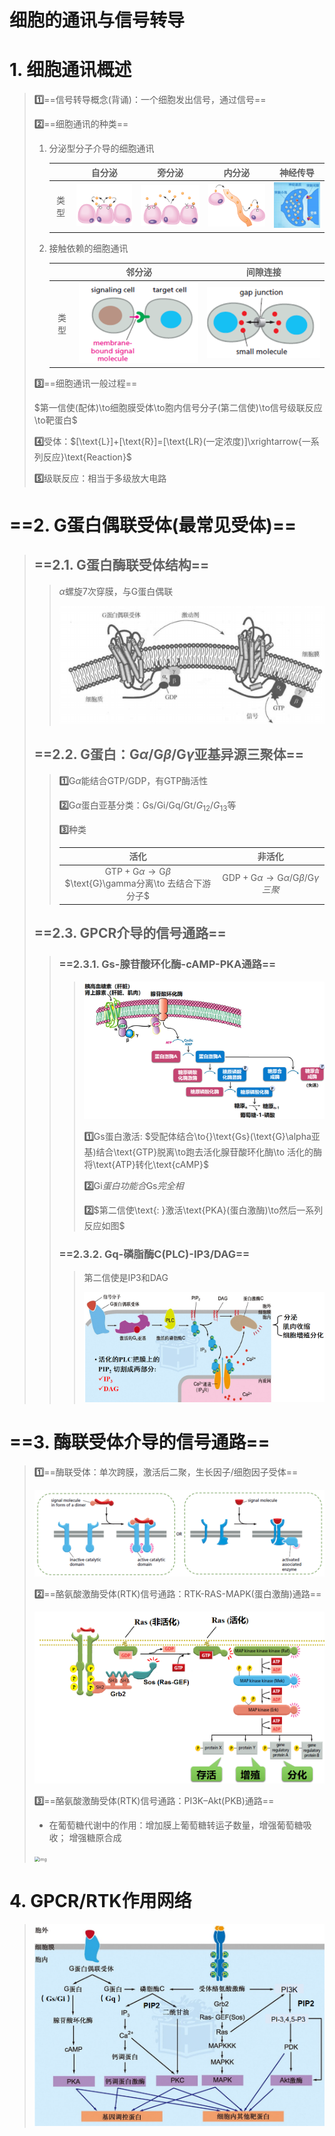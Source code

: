 # 细胞的通讯与信号转导

# 1. 细胞通讯概述

> **1️⃣**==信号转导概念(背诵)：一个细胞发出信号，通过信号==
>
> **2️⃣**==细胞通讯的种类==
>
> 1. 分泌型分子介导的细胞通讯
>
>    |      |                            自分泌                            |                            旁分泌                            |                            内分泌                            |                           神经传导                           |
>    | :--: | :----------------------------------------------------------: | :----------------------------------------------------------: | :----------------------------------------------------------: | :----------------------------------------------------------: |
>    | 类型 | <img src="https://raw.githubusercontent.com/DANNHIROAKI/New-Picture-Bed/main/img/image-20240509005611138.png" alt="image-20240509005611138" style="zoom:50%;" /> | <img src="https://raw.githubusercontent.com/DANNHIROAKI/New-Picture-Bed/main/img/image-20240509005618035.png" alt="image-20240509005618035" style="zoom:50%;" /> | <img src="https://raw.githubusercontent.com/DANNHIROAKI/New-Picture-Bed/main/img/image-20240509005628796.png" alt="image-20240509005628796" style="zoom:50%;" /> | <img src="https://raw.githubusercontent.com/DANNHIROAKI/New-Picture-Bed/main/img/image-20240509005635156.png" alt="image-20240509005635156" style="zoom:50%;" /> |
>
> 1. 接触依赖的细胞通讯
>
>    |      |                            邻分泌                            |                           间隙连接                           |
>    | :--: | :----------------------------------------------------------: | :----------------------------------------------------------: |
>    | 类型 | <img src="https://raw.githubusercontent.com/DANNHIROAKI/New-Picture-Bed/main/img/image-20240509005756426.png" alt="image-20240509005756426" style="zoom:67%;" /> | <img src="https://raw.githubusercontent.com/DANNHIROAKI/New-Picture-Bed/main/img/image-20240509005802803.png" alt="image-20240509005802803" style="zoom:67%;" /> |
>
>  **3️⃣**==细胞通讯一般过程==
> 
> $第一信使(配体)\to细胞膜受体\to胞内信号分子(第二信使)\to信号级联反应\to靶蛋白$
> 
> **4️⃣**受体：$[\text{L}]+[\text{R}]=[\text{LR}(一定浓度)]\xrightarrow{一系列反应}\text{Reaction}$​
>
> **5️⃣**级联反应：相当于多级放大电路

# ==2. $\text{G}$蛋白偶联受体(最常见受体)==

> ## ==2.1. $\text{G}$蛋白酶联受体结构==
>
> > $\alpha$螺旋$7$次穿膜，与$\text{G}$​蛋白偶联
> >
> > <img src="https://raw.githubusercontent.com/DANNHIROAKI/New-Picture-Bed/main/img/4579b98f-120f-4035-9ccc-cfbfdd96d6c0-19142746.jpg" alt="img" style="zoom:50%;" />  
>
> ## ==2.2. $\text{G}$蛋白：$\text{G}\alpha{}/\text{G}\beta{}/\text{G}\gamma$​亚基异源三聚体==
>
> > **1️⃣**$\text{G}\alpha$能结合$\text{GTP/GDP}$，有$\text{GTP}$​酶活性 
> >
> > **2️⃣**$\text{G}\alpha$蛋白亚基分类：$\text{Gs/Gi/Gq/Gt}/G_{12}/G_{13}$​等
> >
> > **3️⃣**种类
> >
> > |                             活化                             |                            非活化                            |
> > | :----------------------------------------------------------: | :----------------------------------------------------------: |
> > | $\text{GTP} + \text{G}\alpha \to \text{G}\beta$<br>$\text{G}\gamma分离\to 去结合下游分子$ | $\text{GDP} + \text{G}\alpha \to \text{G}\alpha/\text{G}\beta/\text{G}\gamma{}三聚$ |
>
> ## ==2.3. $\text{GPCR}$​介导的信号通路==
>
> > ### ==2.3.1. $\text{Gs-腺苷酸环化酶-cAMP-PKA通路}$==
> >
> > > <img src="https://raw.githubusercontent.com/DANNHIROAKI/New-Picture-Bed/main/img/fb269d9f-7459-48dc-a7e5-f405e2b48412-19142746.jpg" alt="img" style="zoom:50%;" /> 
> > >
> > > **1️⃣**$\text{Gs蛋白激活: }$$受配体结合\to{}\text{Gs}(\text{G}\alpha亚基)结合\text{GTP}脱离\to跑去活化腺苷酸环化酶\to 活化的酶将\text{ATP}转化\text{cAMP}$
> > > 
> > > **2️⃣**$\text{Gi}蛋白功能合\text{Gs}完全相$
> > > 
> > > **2️⃣**$第二信使\text{: }激活\text{PKA}(蛋白激酶)\to然后一系列反应如图$​
> > 
> > ### ==2.3.2. $\text{Gq-磷脂酶C(PLC)-IP3/DAG}$==
> >
> > > $\text{第二信使是IP3和DAG}$
> >>
> > > <img src="https://raw.githubusercontent.com/DANNHIROAKI/New-Picture-Bed/main/img/382ba381-2fb1-4f11-abd5-b281ccce95e0-19142746.jpg" alt="img" style="zoom:50%;" />  

# ==3. 酶联受体介导的信号通路==

> **1️⃣**==酶联受体：单次跨膜，激活后二聚，生长因子/细胞因子受体==
>
> <img src="https://raw.githubusercontent.com/DANNHIROAKI/New-Picture-Bed/main/img/11f22e6f-f52a-42bd-99f6-a15ba2dcece7-19142746.jpg" alt="img" style="zoom: 63%;" />  
>
> **2️⃣**==酪氨酸激酶受体($\text{RTK}$)信号通路：$\text{RTK-RAS-MAPK}$​(蛋白激酶)通路==
>
> <img src="https://raw.githubusercontent.com/DANNHIROAKI/New-Picture-Bed/main/img/cd1c8241-e907-4909-b5fc-846e5651ebae-19142746.jpg" alt="img" style="zoom: 66%;" />  
>
> **3️⃣**==酪氨酸激酶受体($\text{RTK}$)信号通路：$\text{PI3K–Akt(PKB)}$​通路==
>
> - 在葡萄糖代谢中的作用：增加膜上葡萄糖转运子数量，增强葡萄糖吸收； 增强糖原合成
>
> <img src="https://api2.mubu.com/v3/document_image/425a2319-d963-4b89-b613-78ebae8a61e4-19142746.jpg" alt="img" style="zoom:50%;" />  

# 4. $\text{GPCR/RTK}$​作用网络

> <img src="https://raw.githubusercontent.com/DANNHIROAKI/New-Picture-Bed/main/img/6e6b4cfd-7e01-4cf7-a4a1-5944e35a979b-19142746.jpg" alt="img" style="zoom:58%;" /> 





































































